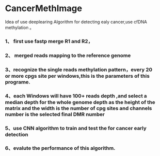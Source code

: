 # CancerMethImage
Idea of use deeplearing Algorithm for detecting ealy cancer,use cfDNA methylation 。   
### 1、 first use fastp merge R1 and R2，  
### 2、 merged reads  mapping to the reference genome   
### 3、recognize the single reads methylation pattern，every 20 or more cpgs site per windows,this is the parameters of this programe.  
### 4、each Windows will have 100+ reads depth ,and select a median depth for the whole genome depth as the height of the matrix and the width is the number of cpg sites and channels number is the selected final DMR number   
### 5、use CNN algorithm to train and test the for cancer early detection   
### 6、evalute the performance of this algorithm.
